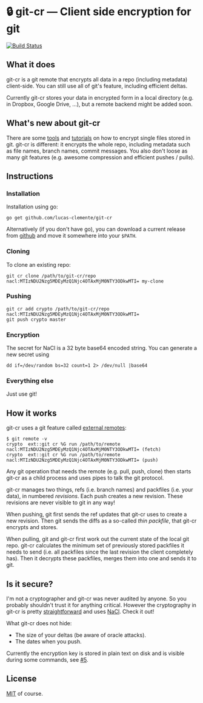 # 🔒 git-cr — Client side encryption for git

[![Build Status](https://travis-ci.org/lucas-clemente/git-cr.svg?branch=master)](https://travis-ci.org/lucas-clemente/git-cr)

## What it does

git-cr is a git remote that encrypts all data in a repo (including metadata) client-side. You can still use all of git's feature, including efficient deltas.

Currently git-cr stores your data in encrypted form in a local directory (e.g. in Dropbox, Google Drive, …), but a remote backend might be added soon.

## What's new about git-cr

There are some [tools](https://github.com/shadowhand/git-encrypt) and [tutorials](https://gist.github.com/shadowhand/873637) on how to encrypt single files stored in git. git-cr is different: it encrypts the whole repo, including metadata such as file names, branch names, commit messages. You also don't loose as many git features (e.g. awesome compression and efficient pushes / pulls).

## Instructions

### Installation

Installation using go:

```shell
go get github.com/lucas-clemente/git-cr
```

Alternatively (if you don't have go), you can download a current release from [github](https://github.com/lucas-clemente/git-cr/releases) and move it somewhere into your `$PATH`.

### Cloning

To clone an existing repo:

```shell
git cr clone /path/to/git-cr/repo nacl:MTIzNDU2Nzg5MDEyMzQ1Njc4OTAxMjM0NTY3ODkwMTI= my-clone
```

### Pushing

```shell
git cr add crypto /path/to/git-cr/repo nacl:MTIzNDU2Nzg5MDEyMzQ1Njc4OTAxMjM0NTY3ODkwMTI=
git push crypto master
```

### Encryption

The secret for NaCl is a 32 byte base64 encoded string. You can generate a new secret using

```shell
dd if=/dev/random bs=32 count=1 2> /dev/null |base64
```

### Everything else

Just use git!

## How it works

git-cr uses a git feature called [external remotes](http://git-scm.com/docs/git-remote-ext):

```shell
$ git remote -v
crypto	ext::git cr %G run /path/to/remote nacl:MTIzNDU2Nzg5MDEyMzQ1Njc4OTAxMjM0NTY3ODkwMTI= (fetch)
crypto	ext::git cr %G run /path/to/remote nacl:MTIzNDU2Nzg5MDEyMzQ1Njc4OTAxMjM0NTY3ODkwMTI= (push)
```

Any git operation that needs the remote (e.g. pull, push, clone) then starts git-cr as a child process and uses pipes to talk the git protocol.

git-cr manages two things, refs (i.e. branch names) and packfiles (i.e. your data), in numbered _revisions_. Each push creates a new revision. These revisions are never visible to git in any way!

When pushing, git first sends the ref updates that git-cr uses to create a new revision. Then git sends the diffs as a so-called _thin packfile_, that git-cr encrypts and stores.

When pulling, git and git-cr first work out the current state of the local git repo. git-cr calculates the minimum set of previously stored packfiles it needs to send (i.e. all packfiles since the last revision the client completely has). Then it decrypts these packfiles, merges them into one and sends it to git.

## Is it secure?

I'm not a cryptographer and git-cr was never audited by anyone. So you probably shouldn't trust it for anything critical. However the cryptography in git-cr is pretty [straightforward](crypto/nacl/nacl.go) and uses [NaCl](http://nacl.cr.yp.to). Check it out!

What git-cr does not hide:

- The size of your deltas (be aware of oracle attacks).
- The dates when you push.

Currently the encryption key is stored in plain text on disk and is visible during some commands, see [#5](https://github.com/lucas-clemente/git-cr/issues/5).

## License

[MIT](LICENSE) of course.
